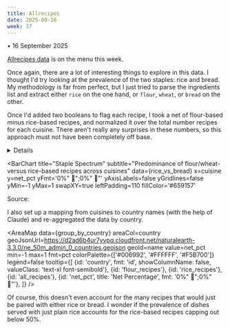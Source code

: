 ```yaml
---
title: Allrecipes
date: 2025-09-16
week: 37
---
```


<Note>
  <Link label='Week 37' url='https://github.com/rfordatascience/tidytuesday/blob/main/data/2025/2025-09-16/readme.md' /> • 16 September 2025
</Note>

[Allrecipes data](https://cran.r-project.org/package=tastyR) is on the menu this week.

Once again, there are a lot of interesting things to explore in this data. I thought I'd try looking at the prevalence of the two staples: rice and bread. My methodology is far from perfect, but I just tried to parse the ingredients list and extract either `rice` on the one hand, or `flour`, `wheat`, or `bread` on the other.

Once I'd added two booleans to flag each recipe, I took a net of flour-based minus rice-based recipes, and normalized it over the total number recipes for each cuisine. There aren't really any surprises in these numbers, so this approach must not have been completely off base.

<Details title="Queries">

Taking a page from last week, once I'd done my exploration and settled on a query I went ahead and generated a static CSV:

```sql
copy (
  with parse_ingredients as (
       select *,
              ingredients like '%rice%' as has_rice,
              ingredients similar to '.*(flour|bread|wheat).*' as has_flour
         from 'https://raw.githubusercontent.com/rfordatascience/tidytuesday/main/data/2025/2025-09-16/cuisines.csv'
  )

   select cuisine,
          count_if(has_rice) as rice_recipes,
          count_if(has_flour) as flour_recipes,
          count(*) as all_recipes,
          (flour_recipes - rice_recipes)/all_recipes as net_pct
     from parse_ingredients
 group by all
) to 'rice_vs_bread.csv'
```

```sql rice_vs_bread
from tidytuesday.rice_vs_bread
```

```sql group_by_country
select country,
       sum(flour_recipes) as flour_recipes,
       sum(rice_recipes) as rice_recipes,
       sum(all_recipes) as all_recipes,
       (sum(flour_recipes) - sum(rice_recipes))/sum(all_recipes) as net_pct
  from tidytuesday.cuisine_country_mapping
  join tidytuesday.rice_vs_bread
 using (cuisine)
 group by all
 order by all
```

</Details>

<BarChart
  title="Staple Spectrum"
  subtitle="Predominance of flour/wheat- versus rice-based recipes across cuisines"
  data={rice_vs_bread}
  x=cuisine
  y=net_pct
  yFmt='0%"  🥖";0%"  🍚"'
  yAxisLabels=false
  yGridlines=false
  yMin=-1
  yMax=1
  swapXY=true
  leftPadding=110
  fillColor='#659157'
>
  <ReferenceArea yMin='0' yMax='1'
    label=🥖
    fontSize=72
    labelPosition=center
    color='#F5B700'
  />
  <ReferenceArea yMin='-1' yMax='0'
    label=🍚
    fontSize=72
    labelPosition=center
    color='#006992'
  />
</BarChart>

<Note>
Source: <Link label='tastyR package' url='https://cran.r-project.org/package=tastyR' />
</Note>

I also set up a mapping from cuisines to country names (with the help of Claude) and re-aggregated the data by country.

<AreaMap
  data={group_by_country}
  areaCol=country
  geoJsonUrl=https://d2ad6b4ur7yvpq.cloudfront.net/naturalearth-3.3.0/ne_50m_admin_0_countries.geojson
  geoId=name
  value=net_pct
  min=-1
  max=1
  fmt=pct
  colorPalette={['#006992', '#FFFFFF', '#F5B700']}
  legend=false
  tooltip={[
    {id: 'country', fmt: 'id', showColumnName: false, valueClass: 'text-xl font-semibold'},
    {id: 'flour_recipes'},
    {id: 'rice_recipes'},
    {id: 'all_recipes'},
    {id: 'net_pct', title: 'Net Percentage', fmt: '0%"  🥖";0%"  🍚"'},
]}
/>

Of course, this doesn't even account for the many recipes that would just be paired with either rice or bread. I wonder if the prevalence of dishes served with just plain rice accounts for the rice-based recipes capping out below 50%.
